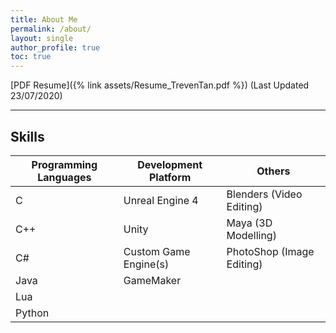 ```yaml
---
title: About Me
permalink: /about/
layout: single
author_profile: true
toc: true
---
```


[PDF Resume]({% link assets/Resume_TrevenTan.pdf %}) (Last Updated 23/07/2020)

---

## **Skills**

|Programming Languages|Development Platform |Others                   |
|---------------------|---------------------|-------------------------|
|C                    |Unreal Engine 4      |Blenders (Video Editing) |
|C++                  |Unity                |Maya (3D Modelling)      |
|C#                   |Custom Game Engine(s)|PhotoShop (Image Editing)|
|Java                 |GameMaker            |                         |
|Lua                  |                     |                         |
|Python               |                     |                         |

